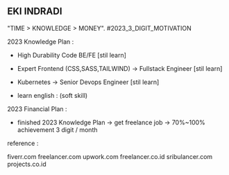 ## EKI INDRADI

"TIME > KNOWLEDGE > MONEY". #2023_3_DIGIT_MOTIVATION

2023 Knowledge Plan :

- High Durability Code BE/FE [stil learn]

- Expert Frontend (CSS,SASS,TAILWIND) -> Fullstack Engineer [stil learn]
 
- Kubernetes -> Senior Devops Engineer [stil learn]

- learn english : (soft skill)


2023 Financial Plan :

- finished 2023 Knowledge Plan  -> get freelance job -> 70%~100% achievement 3 digit / month



reference : 

fiverr.com
freelancer.com
upwork.com
freelancer.co.id
sribulancer.com
projects.co.id
